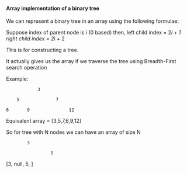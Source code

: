 #### Array implementation of a binary tree

We can represent a binary tree in an array using the following formulae:

Suppose index of parent node is i (0 based) then,
left child index = 2*i + 1
right child index = 2*i + 2

This is for constructing a tree.

It actually gives us the array if we traverse the tree using Breadth-First search operation

Example:

                3

        5              7

    6       9               12


Equivalent array = [3,5,7,6,9,12]

So for tree with N nodes we can have an array of size N


            3

                     5


[3, null, 5, ]


        